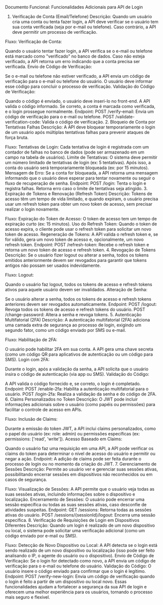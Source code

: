 Documento Funcional: Funcionalidades Adicionais para API de Login
1. Verificação de Conta (Email/Telefone)
   Descrição:
   Quando um usuário cria uma conta ou tenta fazer login, a API deve verificar se o usuário tem sua conta verificada (seja por e-mail ou telefone). Caso contrário, a API deve permitir um processo de verificação.

Fluxo:
Verificação de Conta:

Quando o usuário tentar fazer login, a API verifica se o e-mail ou telefone está marcado como "verificado" no banco de dados.
Caso não esteja verificado, a API retorna um erro indicando que a conta precisa ser verificada.
Envio de Código de Verificação:

Se o e-mail ou telefone não estiver verificado, a API envia um código de verificação para o e-mail ou telefone do usuário.
O usuário deve informar esse código para concluir o processo de verificação.
Validação do Código de Verificação:

Quando o código é enviado, o usuário deve inseri-lo no front-end.
A API valida o código informado. Se correto, a conta é marcada como verificada, e o login prossegue normalmente.
Endpoint:
POST /verify-email: Envia um código de verificação para o e-mail ou telefone.
POST /validate-verification-code: Valida o código de verificação.
2. Bloqueio de Conta por Tentativas Falhas
   Descrição:
   A API deve bloquear temporariamente o login de um usuário após múltiplas tentativas falhas para prevenir ataques de força bruta.

Fluxo:
Tentativas de Login:
Cada tentativa de login é registrada com um contador de falhas no banco de dados (pode ser armazenado em um campo na tabela de usuários).
Limite de Tentativas:
O sistema deve permitir um número limitado de tentativas de login (ex: 5 tentativas). Após isso, a conta do usuário será temporariamente bloqueada (ex: por 15 minutos).
Mensagem de Erro:
Se a conta for bloqueada, a API retorna uma mensagem informando que o usuário deve esperar para tentar novamente ou seguir o fluxo de recuperação de senha.
Endpoint:
POST /login: Tenta o login e registra falhas. Retorna erro caso o limite de tentativas seja atingido.
3. Expiração de Tokens e Renovação (Refresh Token)
   Descrição:
   Tokens de acesso têm um tempo de vida limitado, e quando expiram, o usuário precisa usar um refresh token para obter um novo token de acesso, sem precisar realizar o login novamente.

Fluxo:
Expiração do Token de Acesso:
O token de acesso tem um tempo de expiração curto (ex: 15 minutos).
Uso do Refresh Token:
Quando o token de acesso expira, o cliente pode usar o refresh token para solicitar um novo token de acesso.
Regeneração de Tokens:
A API valida o refresh token e, se for válido, gera um novo token de acesso e, opcionalmente, um novo refresh token.
Endpoint:
POST /refresh-token: Recebe o refresh token e retorna um novo token de acesso e refresh token.
4. Revogação de Tokens
   Descrição:
   Se o usuário fizer logout ou alterar a senha, todos os tokens emitidos anteriormente devem ser revogados para garantir que tokens antigos não possam ser usados indevidamente.

Fluxo:
Logout:

Quando o usuário faz logout, todos os tokens de acesso e refresh tokens ativos para aquele usuário devem ser invalidados.
Alteração de Senha:

Se o usuário alterar a senha, todos os tokens de acesso e refresh tokens anteriores devem ser revogados automaticamente.
Endpoint:
POST /logout: Revoga todos os tokens de acesso e refresh tokens do usuário.
POST /change-password: Altera a senha e revoga tokens.
5. Autenticação Multifatorial (2FA)
   Descrição:
   A autenticação multifatorial (2FA) adiciona uma camada extra de segurança ao processo de login, exigindo um segundo fator, como um código enviado por SMS ou e-mail.

Fluxo:
Habilitação de 2FA:

O usuário pode habilitar 2FA em sua conta.
A API gera uma chave secreta (como um código QR para aplicativos de autenticação ou um código para SMS).
Login com 2FA:

Durante o login, após a validação da senha, a API solicita que o usuário insira o código de autenticação (via app ou SMS).
Validação do Código:

A API valida o código fornecido e, se correto, o login é completado.
Endpoint:
POST /enable-2fa: Habilita a autenticação multifatorial para o usuário.
POST /login-2fa: Realiza a validação da senha e do código de 2FA.
6. Claims Personalizados no Token
   Descrição:
   O JWT pode incluir informações adicionais sobre o usuário (como papéis ou permissões) para facilitar o controle de acesso em APIs.

Fluxo:
Inclusão de Claims:

Durante a emissão do token JWT, a API inclui claims personalizados, como o papel do usuário (ex: role: admin) ou permissões específicas (ex: permissions: ['read', 'write']).
Acesso Baseado em Claims:

Quando o usuário faz uma requisição em uma API, a API pode verificar os claims do token para determinar o nível de acesso do usuário e permitir ou negar a ação.
Endpoint:
A adição de claims pode ser feita durante o processo de login ou no momento da criação do JWT.
7. Gerenciamento de Sessões
   Descrição:
   Permite ao usuário ver e gerenciar suas sessões ativas, possibilitando encerrar sessões em dispositivos não reconhecidos ou em casos de segurança.

Fluxo:
Visualização de Sessões:
A API permite que o usuário veja todas as suas sessões ativas, incluindo informações sobre o dispositivo e localização.
Encerramento de Sessões:
O usuário pode encerrar uma sessão específica ou todas as suas sessões ativas, caso desconfie de atividades suspeitas.
Endpoint:
GET /sessions: Retorna todas as sessões ativas do usuário.
POST /sessions/{sessionId}/logout: Encerra uma sessão específica.
8. Verificação de Requisições de Login em Dispositivos Diferentes
   Descrição:
   Quando um login é realizado de um novo dispositivo ou local, o sistema pode solicitar uma verificação adicional (como um código enviado por e-mail ou SMS).

Fluxo:
Detecção de Novo Dispositivo ou Local:
A API detecta se o login está sendo realizado de um novo dispositivo ou localização (isso pode ser feito analisando o IP, o agente do usuário ou o dispositivo).
Envio de Código de Verificação:
Se o login for detectado como novo, a API envia um código de verificação para o e-mail ou telefone do usuário.
Validação do Código:
O usuário insere o código enviado para confirmar que o login é legítimo.
Endpoint:
POST /verify-new-login: Envia um código de verificação quando o login é feito a partir de um dispositivo ou local novo.
Essas funcionalidades ajudam a fortalecer a segurança da sua API de login e oferecem uma melhor experiência para os usuários, tornando o processo mais seguro e flexível.